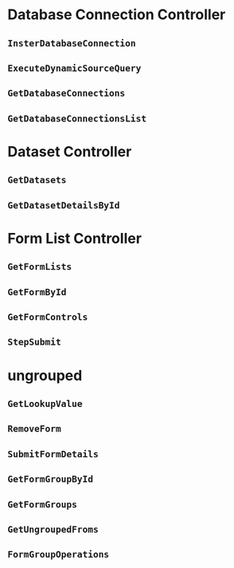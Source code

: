 # Database Connection Controller
## `InsterDatabaseConnection`
## `ExecuteDynamicSourceQuery`
## `GetDatabaseConnections`
## `GetDatabaseConnectionsList`

# Dataset Controller
## `GetDatasets`
## `GetDatasetDetailsById`
# Form List Controller
## `GetFormLists`
##  `GetFormById`
## `GetFormControls`
## `StepSubmit`



# ungrouped


## `GetLookupValue`
## `RemoveForm`
## `SubmitFormDetails`
## `GetFormGroupById`
## `GetFormGroups`
## `GetUngroupedFroms`
## `FormGroupOperations`

